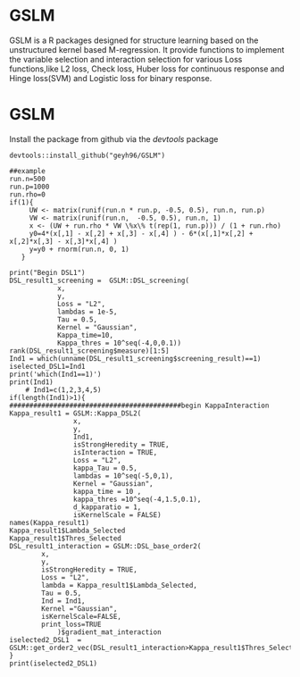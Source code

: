 # GSLM
GSLM is a R packages designed for structure learning based on the unstructured kernel based M-regression.
It provide functions to implement the variable selection and interaction selection for various Loss functions,like  L2 loss, Check loss, Huber loss for continuous response and Hinge loss(SVM) and Logistic loss for binary response.


# GSLM
Install the package from github via the $devtools$ package
```
devtools::install_github("geyh96/GSLM")
```
```
##example
run.n=500
run.p=1000
run.rho=0
if(1){
     UW <- matrix(runif(run.n * run.p, -0.5, 0.5), run.n, run.p)
     VW <- matrix(runif(run.n,  -0.5, 0.5), run.n, 1)
     x <- (UW + run.rho * VW \%x\% t(rep(1, run.p))) / (1 + run.rho)
     y0=4*(x[,1] - x[,2] + x[,3] - x[,4] ) - 6*(x[,1]*x[,2] + x[,2]*x[,3] - x[,3]*x[,4] )
     y=y0 + rnorm(run.n, 0, 1)
   }

print("Begin DSL1")
DSL_result1_screening =  GSLM::DSL_screening(
            x, 
            y,
            Loss = "L2", 
            lambdas = 1e-5,  
            Tau = 0.5, 
            Kernel = "Gaussian",
            Kappa_time=10,
            Kappa_thres = 10^seq(-4,0,0.1))
rank(DSL_result1_screening$measure)[1:5]
Ind1 = which(unname(DSL_result1_screening$screening_result)==1)
iselected_DSL1=Ind1
print('which(Ind1==1)')
print(Ind1)   
    # Ind1=c(1,2,3,4,5)
if(length(Ind1)>1){
###########################################begin KappaInteraction
Kappa_result1 = GSLM::Kappa_DSL2(
                x,
                y,
                Ind1,
                isStrongHeredity = TRUE,
                isInteraction = TRUE,
                Loss = "L2",
                kappa_Tau = 0.5,
                lambdas = 10^seq(-5,0,1),
                Kernel = "Gaussian",
                kappa_time = 10 ,
                kappa_thres =10^seq(-4,1.5,0.1),
                d_kapparatio = 1,
                isKernelScale = FALSE)
names(Kappa_result1)
Kappa_result1$Lambda_Selected
Kappa_result1$Thres_Selected
DSL_result1_interaction = GSLM::DSL_base_order2(
        x, 
        y, 
        isStrongHeredity = TRUE,
        Loss = "L2",
        lambda = Kappa_result1$Lambda_Selected,
        Tau = 0.5,
        Ind = Ind1,
        Kernel ="Gaussian",
        isKernelScale=FALSE,
        print_loss=TRUE
            )$gradient_mat_interaction
iselected2_DSL1  = GSLM::get_order2_vec(DSL_result1_interaction>Kappa_result1$Thres_Selected)
}
print(iselected2_DSL1)

```